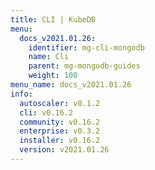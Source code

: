 ```yaml
---
title: CLI | KubeDB
menu:
  docs_v2021.01.26:
    identifier: mg-cli-mongodb
    name: Cli
    parent: mg-mongodb-guides
    weight: 100
menu_name: docs_v2021.01.26
info:
  autoscaler: v0.1.2
  cli: v0.16.2
  community: v0.16.2
  enterprise: v0.3.2
  installer: v0.16.2
  version: v2021.01.26
---
```


